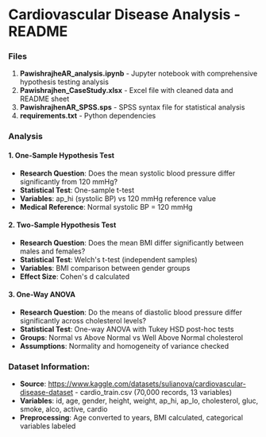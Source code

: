 # Cardiovascular Disease Analysis - README

### Files

1. **PawishrajheAR_analysis.ipynb** - Jupyter notebook with comprehensive hypothesis testing analysis
2. **Pawishrajhen_CaseStudy.xlsx** - Excel file with cleaned data and README sheet
3. **PawishrajhenAR_SPSS.sps** - SPSS syntax file for statistical analysis
4. **requirements.txt** - Python dependencies

### Analysis

#### 1. One-Sample Hypothesis Test
- **Research Question**: Does the mean systolic blood pressure differ significantly from 120 mmHg?
- **Statistical Test**: One-sample t-test
- **Variables**: ap_hi (systolic BP) vs 120 mmHg reference value
- **Medical Reference**: Normal systolic BP = 120 mmHg

#### 2. Two-Sample Hypothesis Test
- **Research Question**: Does the mean BMI differ significantly between males and females?
- **Statistical Test**: Welch's t-test (independent samples)
- **Variables**: BMI comparison between gender groups
- **Effect Size**: Cohen's d calculated

#### 3. One-Way ANOVA
- **Research Question**: Do the means of diastolic blood pressure differ significantly across cholesterol levels?
- **Statistical Test**: One-way ANOVA with Tukey HSD post-hoc tests
- **Groups**: Normal vs Above Normal vs Well Above Normal cholesterol
- **Assumptions**: Normality and homogeneity of variance checked

### Dataset Information:
- **Source**: https://www.kaggle.com/datasets/sulianova/cardiovascular-disease-dataset - cardio_train.csv (70,000 records, 13 variables)
- **Variables**: id, age, gender, height, weight, ap_hi, ap_lo, cholesterol, gluc, smoke, alco, active, cardio
- **Preprocessing**: Age converted to years, BMI calculated, categorical variables labeled


